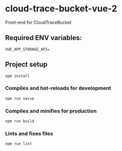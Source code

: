 # cloud-trace-bucket-vue-2
Front-end for CloudTraceBucket

## Required ENV variables:

`VUE_APP_STORAGE_API=`

## Project setup
```
npm install
```

### Compiles and hot-reloads for development
```
npm run serve
```

### Compiles and minifies for production
```
npm run build
```

### Lints and fixes files
```
npm run lint
```
